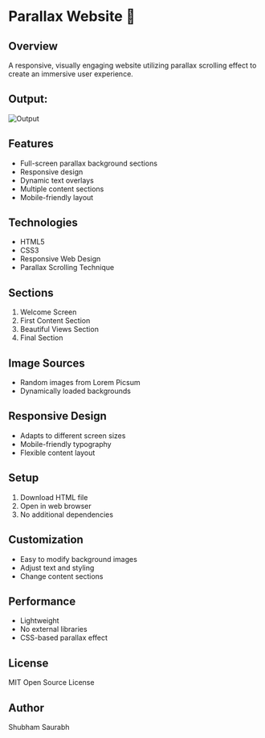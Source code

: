 # Parallax Website 🌄

## Overview

A responsive, visually engaging website utilizing parallax scrolling effect to create an immersive user experience.

## Output:

![Output](https://github.com/user-attachments/assets/d9902010-d093-480b-b104-0816af99584d)

## Features

- Full-screen parallax background sections
- Responsive design
- Dynamic text overlays
- Multiple content sections
- Mobile-friendly layout

## Technologies

- HTML5
- CSS3
- Responsive Web Design
- Parallax Scrolling Technique

## Sections

1. Welcome Screen
2. First Content Section
3. Beautiful Views Section
4. Final Section

## Image Sources

- Random images from Lorem Picsum
- Dynamically loaded backgrounds

## Responsive Design

- Adapts to different screen sizes
- Mobile-friendly typography
- Flexible content layout

## Setup

1. Download HTML file
2. Open in web browser
3. No additional dependencies

## Customization

- Easy to modify background images
- Adjust text and styling
- Change content sections

## Performance

- Lightweight
- No external libraries
- CSS-based parallax effect

## License

MIT Open Source License

## Author

Shubham Saurabh
